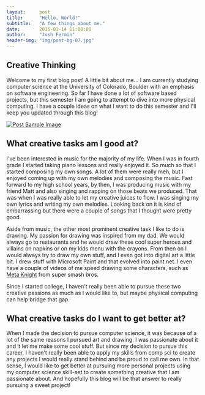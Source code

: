 ```yaml
---
layout:     post
title:      "Hello, World!"
subtitle:   "A few things about me."
date:       2015-01-14 11:00:00
author:     "Josh Fermin"
header-img: "img/post-bg-07.jpg"
---
```


<h2 class="section-heading">Creative Thinking</h2>

<p>Welcome to my first blog post! A little bit about me... I am currently studying computer science at the University of Colorado, Boulder with an emphasis on software engineering. So far I have done a lot of software based projects, but this semester I am going to attempt to dive into more physical computing. I have a couple ideas on what I want to do this semester and I'll keep you updated through this blog! </p>

<a href="#">
    <img src="{{ site.baseurl }}/img/blog/me.jpg" alt="Post Sample Image">
</a>

<h2 class="section-heading">What creative tasks am I good at?</h2>
<p>I've been interested in music for the majority of my life. When I was in fourth grade I started taking piano lessons and really enjoyed it. So much so that I started composing my own songs. A lot of them were really meh, but I enjoyed coming up with my own melodies and composing the music. Fast forward to my high school years, by then, I was producing music with my friend Matt and also singing and rapping on those beats we produced. That was when I was really able to let my creative juices to flow. I was singing my own lyrics and writing my own melodies. Looking back on it is kind of embarrassing but there were a couple of songs that I thought were pretty good.</p>

<p>Aside from music, the other most prominent creative task I like to do is drawing. My passion for drawing was inspired from my dad. We would always go to restaurants and he would draw these cool super heroes and villains on napkins or on my kids menu with the crayons. From then on I would always try to draw my own stuff, and I even got into digital art a little bit. I drew stuff with Microsoft Paint and that evolved into paint.net. I even have a couple of videos of me speed drawing some characters, such as <a href="https://www.youtube.com/watch?v=DhAS-hZWnMo">Meta Knight</a> from super smash bros.</p>

<p>Since I started college, I haven't really been able to pursue these two creative passions as much as I would like to, but maybe physical computing can help bridge that gap.</p>


<h2 class="section-heading">What creative tasks do I want to get better at?</h2>
<p>When I made the decision to pursue computer science, it was because of a lot of the same reasons I pursued art and drawing. I was passionate about it and it let me make some cool stuff. But since my decision to pursue this career, I haven't really been able to apply my skills from comp sci to create any projects I would really stand behind and be proud to call me own. In that sense, I would like to get better at pursuing more personal projects using my computer science skill-set to create something creative that I am passionate about. And hopefully this blog will be that answer to really pursuing a sweet project!</p>